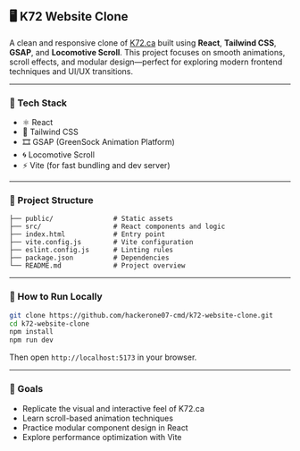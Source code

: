 
## 🖥️ K72 Website Clone

A clean and responsive clone of [K72.ca](https://k72.ca) built using **React**, **Tailwind CSS**, **GSAP**, and **Locomotive Scroll**. This project focuses on smooth animations, scroll effects, and modular design—perfect for exploring modern frontend techniques and UI/UX transitions.

---

### 🚀 Tech Stack

- ⚛️ React  
- 💨 Tailwind CSS  
- 🎞️ GSAP (GreenSock Animation Platform)  
- 🌀 Locomotive Scroll  
- ⚡ Vite (for fast bundling and dev server)

---

### 📁 Project Structure

```
├── public/               # Static assets
├── src/                  # React components and logic
├── index.html            # Entry point
├── vite.config.js        # Vite configuration
├── eslint.config.js      # Linting rules
├── package.json          # Dependencies
└── README.md             # Project overview
```

---

### 🧪 How to Run Locally

```bash
git clone https://github.com/hackerone07-cmd/k72-website-clone.git
cd k72-website-clone
npm install
npm run dev
```

Then open `http://localhost:5173` in your browser.

---

### 🎯 Goals

- Replicate the visual and interactive feel of K72.ca  
- Learn scroll-based animation techniques  
- Practice modular component design in React  
- Explore performance optimization with Vite

